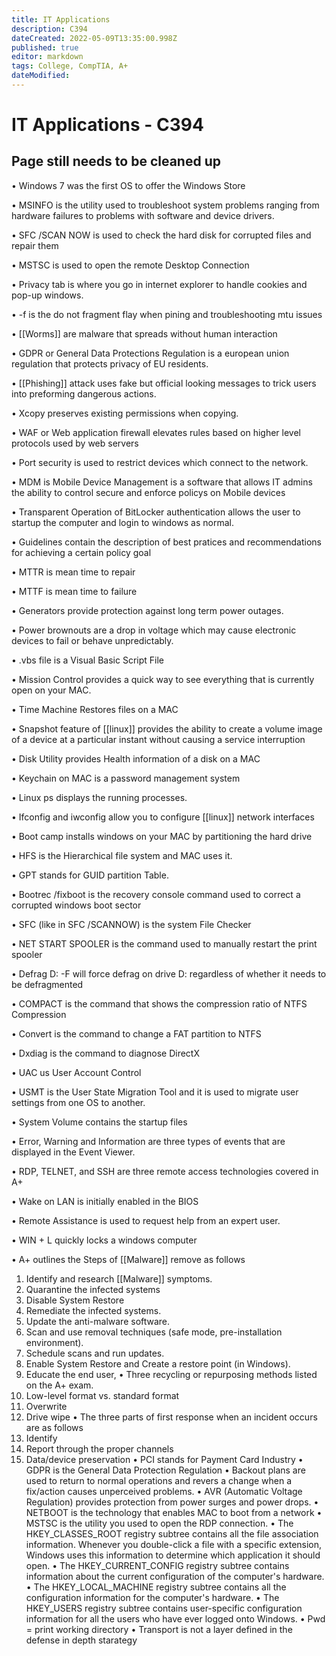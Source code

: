 ```yaml
---
title: IT Applications
description: C394
dateCreated: 2022-05-09T13:35:00.998Z
published: true
editor: markdown
tags: College, CompTIA, A+
dateModified: 
---
```

# IT Applications - C394
## Page still needs to be cleaned up

•	Windows 7 was the first OS to offer the Windows Store

•	MSINFO is the utility used to troubleshoot system problems ranging from hardware failures to problems with software and device drivers.

•	SFC /SCAN NOW is used to check the hard disk for corrupted files and repair them

•	MSTSC is used to open the remote Desktop Connection

•	Privacy tab is where you go in internet explorer to handle cookies and pop-up windows.

•	-f is the do not fragment flay when pining and troubleshooting mtu issues

•	[[Worms]] are malware that spreads without human interaction

•	GDPR or General Data Protections Regulation is a european union regulation that protects privacy of EU residents.

•	[[Phishing]] attack uses fake but official looking messages to trick users into preforming dangerous actions.

•	Xcopy preserves existing permissions when copying.

•	WAF or Web application firewall elevates rules based on higher level protocols used by web servers

•	Port security is used to restrict devices which connect to the network.

•	MDM is Mobile Device Management is a software that allows IT admins the ability to control secure and enforce policys on Mobile devices

•	Transparent Operation of BitLocker authentication allows the user to startup the computer and login to windows as normal.

•	Guidelines contain the description of best pratices and recommendations for achieving a certain policy goal

•	MTTR is mean time to repair

•	MTTF is mean time to failure

•	Generators provide protection against long term power outages.

•	Power brownouts are a drop in voltage which may cause electronic devices to fail or behave unpredictably.

•	.vbs file is a Visual Basic Script File

•	Mission Control provides a quick way to see everything that is currently open on your MAC.

•	Time Machine Restores files on a MAC

•	Snapshot feature of [[linux]] provides the ability to create a volume image of a device at a particular instant without causing a service interruption

•	Disk Utility provides Health information of a disk on a MAC

•	 Keychain on MAC is a password management system

•	Linux ps displays the running processes.

•	Ifconfig and iwconfig allow you to configure [[linux]] network interfaces

•	Boot camp installs windows on your MAC by partitioning the hard drive

•	HFS is the Hierarchical file system and MAC uses it.

•	GPT stands for GUID partition Table.

•	Bootrec /fixboot is the recovery console command used to correct a corrupted windows boot sector

•	SFC (like in SFC /SCANNOW) is the system File Checker

•	NET START SPOOLER is the command used to manually restart the print spooler

•	Defrag D: -F will force defrag on drive D: regardless of whether it needs to be defragmented

•	COMPACT is the command that shows the compression ratio of NTFS Compression

•	Convert is the command to change a FAT partition to NTFS

•	Dxdiag is the command to diagnose DirectX

•	UAC us User Account Control

•	USMT is the User State Migration Tool and it is used to migrate user settings from one OS to another.

•	System Volume contains the startup files

•	Error, Warning and Information are three types of events that are displayed in the Event Viewer.

•	RDP, TELNET, and SSH are three remote access technologies covered in A+

•	Wake on LAN is initially enabled in the BIOS

•	Remote Assistance is used to request help from an expert user.

•	WIN + L quickly locks a windows computer

•	A+ outlines the Steps of [[Malware]] remove as follows

1.	Identify and research [[Malware]] symptoms.
2.	Quarantine the infected systems
3.	Disable System Restore
4.	Remediate the infected systems.
5.	Update the anti-malware software.
6.	Scan and use removal techniques (safe mode, pre-installation environment).
7.	Schedule scans and run updates.
8.	Enable System Restore and Create a restore point (in Windows).
9.	Educate the end user,
•	Three recycling or repurposing methods listed on the A+ exam.
1. Low-level format vs. standard format
2. Overwrite
3. Drive wipe
•	The three parts of first response when an incident occurs are as follows
1. Identify 
2. Report through the proper channels
3. Data/device preservation
•	PCI stands for Payment Card Industry
•	GDPR is the General Data Protection Regulation
•	Backout plans are used to return to normal operations and revers a change when a fix/action causes unperceived problems.
•	AVR (Automatic Voltage Regulation) provides protection from power surges and power drops.
•	NETBOOT is the technology that enables MAC to boot from a network
•	MSTSC is the utility you used to open the RDP connection.
•	The HKEY_CLASSES_ROOT registry subtree contains all the file association information. Whenever you double-click a file with a specific extension, Windows uses this information to determine which application it should open.
•	The HKEY_CURRENT_CONFIG registry subtree contains information about the current configuration of the computer's hardware.
•	The HKEY_LOCAL_MACHINE registry subtree contains all the configuration information for the computer's hardware.
•	The HKEY_USERS registry subtree contains user-specific configuration information for all the users who have ever logged onto Windows.
•	Pwd = print working directory
•	Transport is not a layer defined in the defense in depth starategy